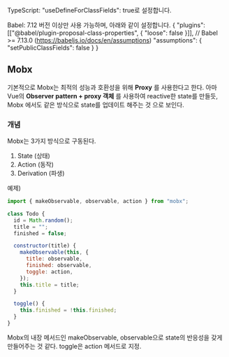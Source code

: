TypeScript: "useDefineForClassFields": true로 설정합니다.

Babel: 7.12 버전 이상만 사용 가능하며, 아래와 같이 설정합니다.
{
"plugins": [["@babel/plugin-proposal-class-properties", { "loose": false }]],
// Babel >= 7.13.0 (https://babeljs.io/docs/en/assumptions)
"assumptions": {
"setPublicClassFields": false
}
}

## Mobx

기본적으로 Mobx는 최적의 성능과 호환성을 위해 <strong>Proxy</strong> 를 사용한다고 한다.
아마 Vue의 <strong>Observer pattern + proxy 객체</strong> 를 사용하여 reactive한 state를 만들듯, Mobx 에서도 같은 방식으로 state를 업데이트 해주는 것 으로 보인다.

### 개념

Mobx는 3가지 방식으로 구동된다.

1. State (상태)
2. Action (동작)
3. Derivation (파생)

예제)

```js
import { makeObservable, observable, action } from "mobx";

class Todo {
  id = Math.random();
  title = "";
  finished = false;

  constructor(title) {
    makeObservable(this, {
      title: observable,
      finished: observable,
      toggle: action,
    });
    this.title = title;
  }

  toggle() {
    this.finished = !this.finished;
  }
}
```

Mobx의 내장 메서드인 makeObservable, observable으로 state의 반응성을 갖게 만들어주는 것 같다. toggle은 action 메서드로 지정.
